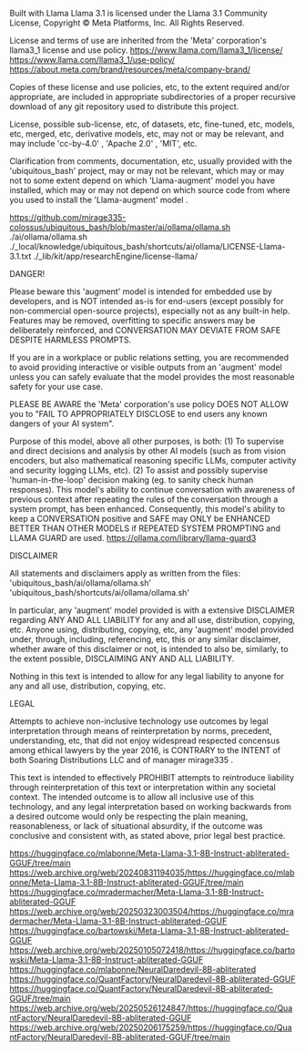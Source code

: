 
Built with Llama
Llama 3.1 is licensed under the Llama 3.1 Community License, Copyright © Meta Platforms, Inc. All Rights Reserved.

License and terms of use are inherited from the 'Meta' corporation's llama3_1 license and use policy.
https://www.llama.com/llama3_1/license/
https://www.llama.com/llama3_1/use-policy/
https://about.meta.com/brand/resources/meta/company-brand/

Copies of these license and use policies, etc, to the extent required and/or appropriate, are included in appropriate subdirectories of a proper recursive download of any git repository used to distribute this project. 

License, possible sub-license, etc, of datasets, etc, fine-tuned, etc, models, etc, merged, etc, derivative models, etc, may not or may be relevant, and may include 'cc-by-4.0' , 'Apache 2.0' , 'MIT', etc.

Clarification from comments, documentation, etc, usually provided with the 'ubiquitous_bash' project, may or may not be relevant, which may or may not to some extent depend on which 'Llama-augment' model you have installed, which may or may not depend on which source code from where you used to install the 'Llama-augment' model .

https://github.com/mirage335-colossus/ubiquitous_bash/blob/master/ai/ollama/ollama.sh
./ai/ollama/ollama.sh
./_local/knowledge/ubiquitous_bash/shortcuts/ai/ollama/LICENSE-Llama-3.1.txt
./_lib/kit/app/researchEngine/license-llama/


DANGER!

Please beware this 'augment' model is intended for embedded use by developers, and is NOT intended as-is for end-users (except possibly for non-commercial open-source projects), especially not as any built-in help. Features may be removed, overfitting to specific answers may be deliberately reinforced, and CONVERSATION MAY DEVIATE FROM SAFE DESPITE HARMLESS PROMPTS.

If you are in a workplace or public relations setting, you are recommended to avoid providing interactive or visible outputs from an 'augment' model unless you can safely evaluate that the model provides the most reasonable safety for your use case.

PLEASE BE AWARE the 'Meta' corporation's use policy DOES NOT ALLOW you to "FAIL TO APPROPRIATELY DISCLOSE to end users any known dangers of your AI system".

Purpose of this model, above all other purposes, is both:
(1) To supervise and direct decisions and analysis by other AI models (such as from vision encoders, but also mathematical reasoning specific LLMs, computer activity and security logging LLMs, etc).
(2) To assist and possibly supervise 'human-in-the-loop' decision making (eg. to sanity check human responses).
This model's ability to continue conversation with awareness of previous context after repeating the rules of the conversation through a system prompt, has been enhanced. Consequently, this model's ability to keep a CONVERSATION positive and SAFE may ONLY be ENHANCED BETTER THAN OTHER MODELS if REPEATED SYSTEM PROMPTING and LLAMA GUARD are used.
https://ollama.com/library/llama-guard3


DISCLAIMER

All statements and disclaimers apply as written from the files: 'ubiquitous_bash/ai/ollama/ollama.sh'
'ubiquitous_bash/shortcuts/ai/ollama/ollama.sh'

In particular, any 'augment' model provided is with a extensive DISCLAIMER regarding ANY AND ALL LIABILITY for any and all use, distribution, copying, etc. Anyone using, distributing, copying, etc, any 'augment' model provided under, through, including, referencing, etc, this or any similar disclaimer, whether aware of this disclaimer or not, is intended to also be, similarly, to the extent possible, DISCLAIMING ANY AND ALL LIABILITY.

Nothing in this text is intended to allow for any legal liability to anyone for any and all use, distribution, copying, etc.



LEGAL

Attempts to achieve non-inclusive technology use outcomes by legal interpretation through means of reinterpretation by norms, precedent, understanding, etc, that did not enjoy widespread respected concensus among ethical lawyers by the year 2016, is CONTRARY to the INTENT of both Soaring Distributions LLC and of manager mirage335 .

This text is intended to effectively PROHIBIT attempts to reintroduce liability through reinterpretation of this text or interpretation within any societal context. The intended outcome is to allow all inclusive use of this technology, and any legal interpretation based on working backwards from a desired outcome would only be respecting the plain meaning, reasonableness, or lack of situational absurdity, if the outcome was conclusive and consistent with, as stated above, prior legal best practice.



https://huggingface.co/mlabonne/Meta-Llama-3.1-8B-Instruct-abliterated-GGUF/tree/main
https://web.archive.org/web/20240831194035/https://huggingface.co/mlabonne/Meta-Llama-3.1-8B-Instruct-abliterated-GGUF/tree/main
https://huggingface.co/mradermacher/Meta-Llama-3.1-8B-Instruct-abliterated-GGUF
https://web.archive.org/web/20250323003504/https://huggingface.co/mradermacher/Meta-Llama-3.1-8B-Instruct-abliterated-GGUF
https://huggingface.co/bartowski/Meta-Llama-3.1-8B-Instruct-abliterated-GGUF
https://web.archive.org/web/20250105072418/https://huggingface.co/bartowski/Meta-Llama-3.1-8B-Instruct-abliterated-GGUF
https://huggingface.co/mlabonne/NeuralDaredevil-8B-abliterated
https://huggingface.co/QuantFactory/NeuralDaredevil-8B-abliterated-GGUF
https://huggingface.co/QuantFactory/NeuralDaredevil-8B-abliterated-GGUF/tree/main
https://web.archive.org/web/20250526124847/https://huggingface.co/QuantFactory/NeuralDaredevil-8B-abliterated-GGUF
https://web.archive.org/web/20250206175259/https://huggingface.co/QuantFactory/NeuralDaredevil-8B-abliterated-GGUF/tree/main
